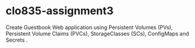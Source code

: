# clo835-assignment3
Create Guestbook Web application using Persistent Volumes (PVs), Persistent Volume Claims (PVCs), StorageClasses (SCs), ConfigMaps and Secrets .
